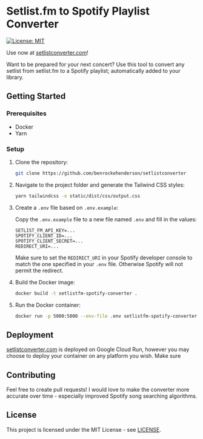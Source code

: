 # Setlist.fm to Spotify Playlist Converter

[![License: MIT](https://img.shields.io/badge/License-MIT-blue.svg)](LICENSE)

Use now at [setlistconverter.com](https://setlistconverter.com)!

Want to be prepared for your next concert? Use this tool to convert any setlist from setlist.fm to a Spotify playlist; automatically added to your library.

## Getting Started

### Prerequisites

- Docker
- Yarn

### Setup

1. Clone the repository:
   ```sh
   git clone https://github.com/benrockehenderson/setlistconverter
   ```

2. Navigate to the project folder and generate the Tailwind CSS styles:
   ```sh
   yarn tailwindcss -o static/dist/css/output.css
   ```

3. Create a `.env` file based on `.env.example`:
   
   Copy the `.env.example` file to a new file named `.env` and fill in the values:
   ```
   SETLIST_FM_API_KEY=...
   SPOTIFY_CLIENT_ID=...
   SPOTIFY_CLIENT_SECRET=...
   REDIRECT_URI=...
   ```
   Make sure to set the `REDIRECT_URI` in your Spotify developer console to match the one specified in your `.env` file. Otherwise Spotify will not permit the redirect.

4. Build the Docker image:
   ```sh
   docker build -t setlistfm-spotify-converter .
   ```

5. Run the Docker container:
   ```sh
   docker run -p 5000:5000 --env-file .env setlistfm-spotify-converter
   ```

## Deployment

[setlistconverter.com](https://setlistconverter.com) is deployed on Google Cloud Run, however you may choose to deploy your container on any platform you wish. Make sure 

## Contributing

Feel free to create pull requests! I would love to make the converter more accurate over time - especially improved Spotify song searching algorithms.

## License

This project is licensed under the MIT License - see [LICENSE](LICENSE).
